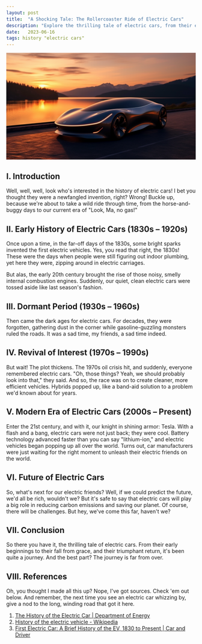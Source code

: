 ```yaml
---
layout: post
title:  "A Shocking Tale: The Rollercoaster Ride of Electric Cars"
description: "Explore the thrilling tale of electric cars, from their early beginnings to their fall from grace, and their triumphant return."
date:   2023-06-16
tags: history "electric cars"
---
```


![A futuristic car in the sunset](/assets/electric-car.png)

## I. Introduction

Well, well, well, look who's interested in the history of electric cars! I bet you thought they were a newfangled invention, right? Wrong! Buckle up, because we're about to take a wild ride through time, from the horse-and-buggy days to our current era of "Look, Ma, no gas!"

## II. Early History of Electric Cars (1830s – 1920s)

Once upon a time, in the far-off days of the 1830s, some bright sparks invented the first electric vehicles. Yes, you read that right, the 1830s! These were the days when people were still figuring out indoor plumbing, yet here they were, zipping around in electric carriages. 

But alas, the early 20th century brought the rise of those noisy, smelly internal combustion engines. Suddenly, our quiet, clean electric cars were tossed aside like last season's fashion. 

## III. Dormant Period (1930s – 1960s)

Then came the dark ages for electric cars. For decades, they were forgotten, gathering dust in the corner while gasoline-guzzling monsters ruled the roads. It was a sad time, my friends, a sad time indeed.

## IV. Revival of Interest (1970s – 1990s)

But wait! The plot thickens. The 1970s oil crisis hit, and suddenly, everyone remembered electric cars. "Oh, those things? Yeah, we should probably look into that," they said. And so, the race was on to create cleaner, more efficient vehicles. Hybrids popped up, like a band-aid solution to a problem we'd known about for years.

## V. Modern Era of Electric Cars (2000s – Present)

Enter the 21st century, and with it, our knight in shining armor: Tesla. With a flash and a bang, electric cars were not just back; they were cool. Battery technology advanced faster than you can say "lithium-ion," and electric vehicles began popping up all over the world. Turns out, car manufacturers were just waiting for the right moment to unleash their electric friends on the world.

## VI. Future of Electric Cars

So, what's next for our electric friends? Well, if we could predict the future, we'd all be rich, wouldn't we? But it's safe to say that electric cars will play a big role in reducing carbon emissions and saving our planet. Of course, there will be challenges. But hey, we've come this far, haven't we?

## VII. Conclusion

So there you have it, the thrilling tale of electric cars. From their early beginnings to their fall from grace, and their triumphant return, it's been quite a journey. And the best part? The journey is far from over. 

## VIII. References

Oh, you thought I made all this up? Nope, I've got sources. Check 'em out below. And remember, the next time you see an electric car whizzing by, give a nod to the long, winding road that got it here.

1. [The History of the Electric Car | Department of Energy](https://www.energy.gov/articles/history-electric-car)
2. [History of the electric vehicle - Wikipedia](https://en.wikipedia.org/wiki/History_of_the_electric_vehicle)
3. [First Electric Car: A Brief History of the EV, 1830 to Present | Car and Driver](https://www.caranddriver.com/features/g43480930/history-of-electric-cars/)
